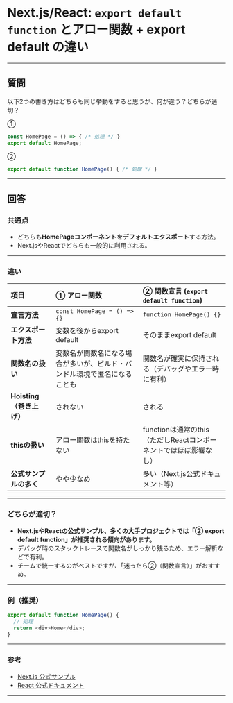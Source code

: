 # Next.js/React: `export default function` とアロー関数 + export default の違い

---

## 質問

以下2つの書き方はどちらも同じ挙動をすると思うが、何が違う？どちらが適切？

①
```javascript
const HomePage = () => { /* 処理 */ }
export default HomePage;
```

②
```javascript
export default function HomePage() { /* 処理 */ }
```

---

## 回答

### 共通点

- どちらも**HomePageコンポーネントをデフォルトエクスポート**する方法。
- Next.jsやReactでどちらも一般的に利用される。

---

### 違い

| 項目                            | ① アロー関数                  | ② 関数宣言 (`export default function`) |
|:------------------------------- |:-----------------------------|:--------------------------------------|
| **宣言方法**                    | `const HomePage = () => {}`   | `function HomePage() {}`              |
| **エクスポート方法**             | 変数を後からexport default    | そのままexport default                |
| **関数名の扱い**                | 変数名が関数名になる場合が多いが、ビルド・バンドル環境で匿名になることも | 関数名が確実に保持される（デバッグやエラー時に有利） |
| **Hoisting（巻き上げ）**         | されない                      | される                                |
| **thisの扱い**                  | アロー関数はthisを持たない    | functionは通常のthis（ただしReactコンポーネントではほぼ影響なし） |
| **公式サンプルの多く**           | やや少なめ                    | 多い（Next.js公式ドキュメント等）     |

---

### どちらが適切？

- **Next.jsやReactの公式サンプル、多くの大手プロジェクトでは「② export default function」が推奨される傾向があります。**
- デバッグ時のスタックトレースで関数名がしっかり残るため、エラー解析などで有利。
- チームで統一するのがベストですが、「迷ったら②（関数宣言）」がおすすめ。

---

### 例（推奨）

```javascript
export default function HomePage() {
  // 処理
  return <div>Home</div>;
}
```

---

### 参考

- [Next.js 公式サンプル](https://nextjs.org/docs/getting-started/example)
- [React 公式ドキュメント](https://react.dev/learn/your-first-component)

---
